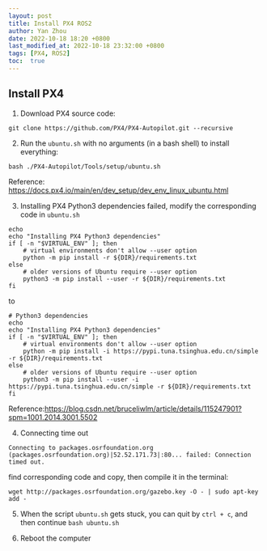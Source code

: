 ```yaml
---
layout: post
title: Install PX4 ROS2
author: Yan Zhou
date: 2022-10-18 18:20 +0800
last_modified_at: 2022-10-18 23:32:00 +0800
tags: [PX4, ROS2]
toc:  true
---
```


## Install PX4

1. Download PX4 source code:
```
git clone https://github.com/PX4/PX4-Autopilot.git --recursive
```

2. Run the `ubuntu.sh` with no arguments (in a bash shell) to install everything:
```
bash ./PX4-Autopilot/Tools/setup/ubuntu.sh
```
Reference: <https://docs.px4.io/main/en/dev_setup/dev_env_linux_ubuntu.html>

3. Installing PX4 Python3 dependencies failed, modify the corresponding code in `ubuntu.sh`
```
echo
echo "Installing PX4 Python3 dependencies"
if [ -n "$VIRTUAL_ENV" ]; then
	# virtual environments don't allow --user option
	python -m pip install -r ${DIR}/requirements.txt
else
	# older versions of Ubuntu require --user option
	python3 -m pip install --user -r ${DIR}/requirements.txt
fi
```
to
```
# Python3 dependencies
echo
echo "Installing PX4 Python3 dependencies"
if [ -n "$VIRTUAL_ENV" ]; then
	# virtual environments don't allow --user option
	python -m pip install -i https://pypi.tuna.tsinghua.edu.cn/simple -r ${DIR}/requirements.txt
else
	# older versions of Ubuntu require --user option
	python3 -m pip install --user -i https://pypi.tuna.tsinghua.edu.cn/simple -r ${DIR}/requirements.txt
fi
```
Reference:<https://blog.csdn.net/bruceliwlm/article/details/115247901?spm=1001.2014.3001.5502>

4. Connecting time out
```
Connecting to packages.osrfoundation.org (packages.osrfoundation.org)|52.52.171.73|:80... failed: Connection timed out.
```
find corresponding code and copy, then compile it in the terminal:
```
wget http://packages.osrfoundation.org/gazebo.key -O - | sudo apt-key add -
```

5. When the script `ubuntu.sh` gets stuck, you can quit by `ctrl + c`, and then continue `bash ubuntu.sh`

6. Reboot the computer